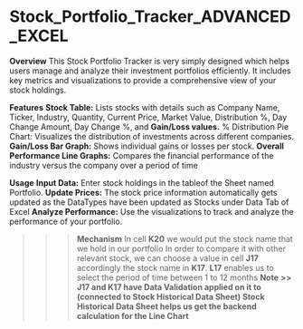 # Stock_Portfolio_Tracker_ADVANCED_EXCEL

**Overview**
This Stock Portfolio Tracker is very simply designed which helps users manage and analyze their investment portfolios efficiently. It includes key metrics and visualizations to provide a comprehensive view of your stock holdings.

**Features**
**Stock Table:** Lists stocks with details such as Company Name, Ticker, Industry, Quantity, Current Price, Market Value, Distribution %, Day Change Amount, Day Change %, and **Gain/Loss values.** % Distribution Pie Chart: Visualizes the distribution of investments across different companies.
**Gain/Loss Bar Graph:** Shows individual gains or losses per stock.
**Overall Performance Line Graphs:** Compares the financial performance of the industry versus the company over a period of time

**Usage**
**Input Data:** Enter stock holdings in the tableof the Sheet named Portfolio.
**Update Prices:** The stock price information automatically gets updated as the DataTypes have been updated as Stocks under Data Tab of Excel 
**Analyze Performance:** Use the visualizations to track and analyze the performance of your portfolio.

>>>**Mechanism**
>>>In cell **K20** we would put the stock name that we hold in our portfolio
>>>In order to compare it with other relevant stock, we can choose a value in cell **J17** accordingly the stock name in **K17**. **L17** enables us to select the period of time between 1 to 12 months
>>>**Note**
>**>> J17 and K17 have Data Validation applied on it to (connected to Stock Historical Data Sheet)
Stock Historical Data Sheet helps us get the backend calculation for the Line Chart**

